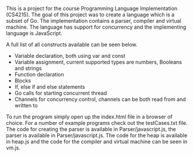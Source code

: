 This is a project for the course Programming Language Implementation (CS4215). The goal of this project was to create a language which is a subset of Go. The implementation contains a parser, compiler and virtual machine. The language has support for concurrency and the implementing language is JavaScript.

A full list of all constructs available can be seen below. 

* Variable declaration, both using var and const
* Variable assignment, current supported types are numbers, Booleans and strings
* Function declaration
* Blocks
* If, else if and else statements
*  Go calls for starting concurrent thread
*  Channels for concurrency control, channels can be both read from and written to

To run the program simply open up the index.html file in a browser of choice. For a number of example programs check out the testCases.txt file. The code for creating the parser is available in Parser/javascript.js, the parser is available in Parser/javascript.js. The code for the heap is available in heap.js and the code for the compiler and virtual machine can be seen in vm.js.
